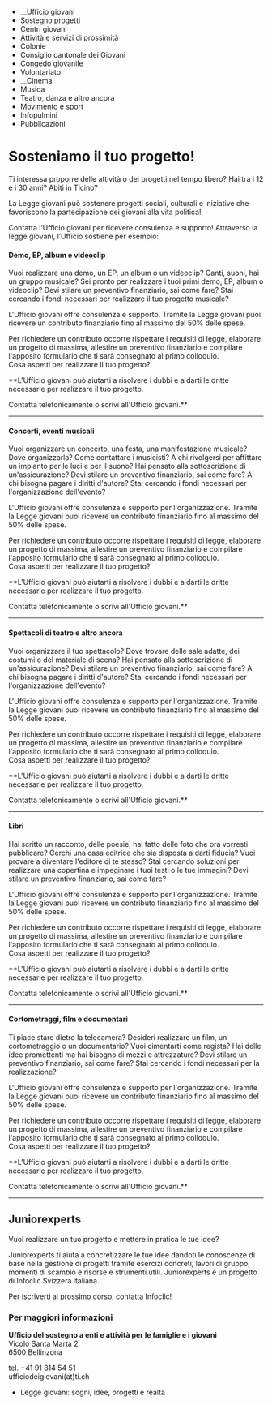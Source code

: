   * __Ufficio giovani
  * Sostegno progetti
  * Centri giovani
  * Attività e servizi di prossimità
  * Colonie
  * Consiglio cantonale dei Giovani
  * Congedo giovanile
  * Volontariato
  *  __Cinema
  * Musica
  * Teatro, danza e altro ancora
  * Movimento e sport
  * Infopulmini
  * Pubblicazioni

#  Sosteniamo il tuo progetto!

Ti interessa proporre delle attività o dei progetti nel tempo libero? Hai tra
i 12 e i 30 anni? Abiti in Ticino?

La Legge giovani può sostenere progetti sociali, culturali e iniziative che
favoriscono la partecipazione dei giovani alla vita politica!

Contatta l’Ufficio giovani per ricevere consulenza e supporto! Attraverso la
legge giovani, l’Ufficio sostiene per esempio:

####  Demo, EP, album e videoclip

Vuoi realizzare una demo, un EP, un album o un videoclip? Canti, suoni, hai un
gruppo musicale? Sei pronto per realizzare i tuoi primi demo, EP, album o
videoclip? Devi stilare un preventivo finanziario, sai come fare? Stai
cercando i fondi necessari per realizzare il tuo progetto musicale?

L'Ufficio giovani offre consulenza e supporto. Tramite la Legge giovani puoi
ricevere un contributo finanziario fino al massimo del 50% delle spese.

Per richiedere un contributo occorre rispettare i requisiti di legge,
elaborare un progetto di massima, allestire un preventivo finanziario e
compilare l'apposito formulario che ti sarà consegnato al primo colloquio.  
Cosa aspetti per realizzare il tuo progetto?

**L'Ufficio giovani può aiutarti a risolvere i dubbi e a darti le dritte
necessarie per realizzare il tuo progetto.  
  
Contatta telefonicamente o scrivi all'Ufficio giovani.**  
  
---  
  
####  Concerti, eventi musicali

Vuoi organizzare un concerto, una festa, una manifestazione musicale? Dove
organizzarla? Come contattare i musicisti? A chi rivolgersi per affittare un
impianto per le luci e per il suono? Hai pensato alla sottoscrizione di
un'assicurazione? Devi stilare un preventivo finanziario, sai come fare? A chi
bisogna pagare i diritti d'autore? Stai cercando i fondi necessari per
l'organizzazione dell'evento?

L'Ufficio giovani offre consulenza e supporto per l'organizzazione. Tramite la
Legge giovani puoi ricevere un contributo finanziario fino al massimo del 50%
delle spese.

Per richiedere un contributo occorre rispettare i requisiti di legge,
elaborare un progetto di massima, allestire un preventivo finanziario e
compilare l'apposito formulario che ti sarà consegnato al primo colloquio.  
Cosa aspetti per realizzare il tuo progetto?

**L'Ufficio giovani può aiutarti a risolvere i dubbi e a darti le dritte
necessarie per realizzare il tuo progetto.  
  
Contatta telefonicamente o scrivi all'Ufficio giovani.**  
  
---  
  
####  Spettacoli di teatro e altro ancora

Vuoi organizzare il tuo spettacolo? Dove trovare delle sale adatte, dei
costumi o del materiale di scena? Hai pensato alla sottoscrizione di
un'assicurazione? Devi stilare un preventivo finanziario, sai come fare? A chi
bisogna pagare i diritti d'autore? Stai cercando i fondi necessari per
l'organizzazione dell'evento?

L'Ufficio giovani offre consulenza e supporto per l'organizzazione. Tramite la
Legge giovani puoi ricevere un contributo finanziario fino al massimo del 50%
delle spese.

Per richiedere un contributo occorre rispettare i requisiti di legge,
elaborare un progetto di massima, allestire un preventivo finanziario e
compilare l'apposito formulario che ti sarà consegnato al primo colloquio.  
Cosa aspetti per realizzare il tuo progetto?

**L'Ufficio giovani può aiutarti a risolvere i dubbi e a darti le dritte
necessarie per realizzare il tuo progetto.  
  
Contatta telefonicamente o scrivi all'Ufficio giovani.**  
  
---  
  
####  Libri

Hai scritto un racconto, delle poesie, hai fatto delle foto che ora vorresti
pubblicare? Cerchi una casa editrice che sia disposta a darti fiducia? Vuoi
provare a diventare l'editore di te stesso? Stai cercando soluzioni per
realizzare una copertina e impeginare i tuoi testi o le tue immagini? Devi
stilare un preventivo finanziario, sai come fare?

L'Ufficio giovani offre consulenza e supporto per l'organizzazione. Tramite la
Legge giovani puoi ricevere un contributo finanziario fino al massimo del 50%
delle spese.

Per richiedere un contributo occorre rispettare i requisiti di legge,
elaborare un progetto di massima, allestire un preventivo finanziario e
compilare l'apposito formulario che ti sarà consegnato al primo colloquio.  
Cosa aspetti per realizzare il tuo progetto?

**L'Ufficio giovani può aiutarti a risolvere i dubbi e a darti le dritte
necessarie per realizzare il tuo progetto.  
  
Contatta telefonicamente o scrivi all'Ufficio giovani.**  
  
---  
  
####  Cortometraggi, film e documentari

Ti piace stare dietro la telecamera? Desideri realizzare un film, un
cortometraggio o un documentario? Vuoi cimentarti come regista? Hai delle idee
promettenti ma hai bisogno di mezzi e attrezzature? Devi stilare un preventivo
finanziario, sai come fare? Stai cercando i fondi necessari per la
realizzazione?

L'Ufficio giovani offre consulenza e supporto per l'organizzazione. Tramite la
Legge giovani puoi ricevere un contributo finanziario fino al massimo del 50%
delle spese.

Per richiedere un contributo occorre rispettare i requisiti di legge,
elaborare un progetto di massima, allestire un preventivo finanziario e
compilare l'apposito formulario che ti sarà consegnato al primo colloquio.  
Cosa aspetti per realizzare il tuo progetto?

**L'Ufficio giovani può aiutarti a risolvere i dubbi e a darti le dritte
necessarie per realizzare il tuo progetto.  
  
Contatta telefonicamente o scrivi all'Ufficio giovani.**  
  
---  
  
##  Juniorexperts

Vuoi realizzare un tuo progetto e mettere in pratica le tue idee?

Juniorexperts ti aiuta a concretizzare le tue idee dandoti le conoscenze di
base nella gestione di progetti tramite esercizi concreti, lavori di gruppo,
momenti di scambio e risorse e strumenti utili. Juniorexperts è un progetto di
Infoclic Svizzera italiana.

Per iscriverti al prossimo corso, contatta Infoclic!

###  Per maggiori informazioni

**Ufficio del sostegno a enti e attività per le famiglie e i giovani**  
Vicolo Santa Marta 2  
6500 Bellinzona

tel. +41 91 814 54 51  
ufficiodeigiovani(at)ti.ch

  * Legge giovani: sogni, idee, progetti e realtà

